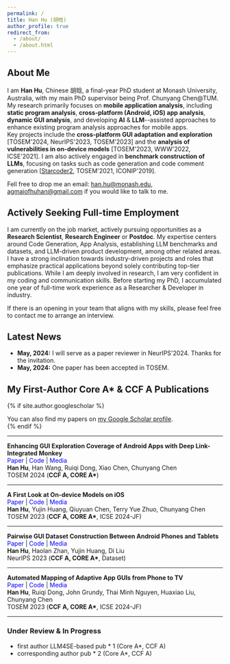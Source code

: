 ```yaml
---
permalink: /
title: Han Hu (胡晗)
author_profile: true
redirect_from: 
  - /about/
  - /about.html
---
```


## About Me

I am **Han Hu**, Chinese 胡晗, a final-year PhD student at Monash University, Australia, with my main PhD supervisor being Prof. Chunyang Chen@TUM. \
My research primarily focuses on **mobile application analysis**, including **static program analysis**, **cross-platform (Android, iOS) app analysis**, **dynamic GUI analysis**, and developing **AI** & **LLM**--assisted approaches to enhance existing program analysis approaches for mobile apps.  
Key projects include the **cross-platform GUI adaptation and exploration** \[TOSEM'2024, NeurIPS'2023, TOSEM'2023\] and the **analysis of vulnerabilities in on-device models** \[TOSEM'2023, WWW'2022, ICSE'2021\]. I am also actively engaged in **benchmark construction of LLMs**, focusing on tasks such as code generation and code comment generation \[[Starcoder2](https://github.com/bigcode-project/starcoder2), TOSEM'2021, ICONIP'2019\].

Fell free to drop me an email: han.hu@monash.edu, agmaiofhuhan@gmail.com if you would like to talk to me. 


## Actively Seeking Full-time Employment

I am currently on the job market, actively pursuing opportunities as a **Research Scientist**, **Research Engineer** or **Postdoc**. My expertise centers around Code Generation, App Analysis, establishing LLM benchmarks and datasets, and LLM-driven product development, among other related areas.
I have a strong inclination towards industry-driven projects and roles that emphasize practical applications beyond solely contributing top-tier publications. While I am deeply involved in research, I am very confident in my coding and communication skills. Before starting my PhD, I accumulated one year of full-time work experience as a Researcher & Developer in industry.

If there is an opening in your team that aligns with my skills, please feel free to contact me to arrange an interview.


## Latest News

- **May, 2024:** I will serve as a paper reviewer in NeurIPS'2024. Thanks for the invitation.
- **May, 2024:** One paper has been accepted in TOSEM.


##  My First-Author Core A* & CCF A Publications

{% if site.author.googlescholar %}
  <div class="wordwrap">You can also find my papers on <a href="{{site.author.googlescholar}}">my Google Scholar profile</a>.</div>
{% endif %}

---


**Enhancing GUI Exploration Coverage of Android Apps with Deep Link-Integrated Monkey**<br>
<a href="https://dl.acm.org/doi/abs/10.1145/3664810" style="text-decoration: none; color: blue;">Paper</a> |
<a href="https://github.com/huhanGitHub/guidedExplore" style="text-decoration: none; color: blue;">Code</a> |
<a href="#" style="text-decoration: none; color: blue;">Media</a><br>
<span style="font-weight: bold;">Han Hu</span>, Han Wang, Ruiqi Dong, Xiao Chen, Chunyang Chen<br>
TOSEM 2024 (<strong>CCF A, CORE A*</strong>)

---

**A First Look at On-device Models on iOS**<br>
<a href="https://dl.acm.org/doi/abs/10.1145/3617177" style="text-decoration: none; color: blue;">Paper</a> | 
<a href="https://github.com/huhanGitHub/iOS-App-database" style="text-decoration: none; color: blue;">Code</a> | 
<a href="#" style="text-decoration: none; color: blue;">Media</a><br>
<span style="font-weight: bold;">Han Hu</span>, Yujin Huang, Qiuyuan Chen, Terry Yue Zhuo, Chunyang Chen<br>
TOSEM 2023 (<strong>CCF A, CORE A*</strong>, ICSE 2024-JF)

---

**Pairwise GUI Dataset Construction Between Android Phones and Tablets**<br>
<a href="https://proceedings.neurips.cc/paper_files/paper/2023/file/bc4cff0b37ccab13e98b6128d89ca172-Paper-Datasets_and_Benchmarks.pdf" style="text-decoration: none; color: blue;">Paper</a> | 
<a href="https://github.com/huhanGitHub/papt" style="text-decoration: none; color: blue;">Code</a> | 
<a href="https://neurips.cc/virtual/2023/poster/73679" style="text-decoration: none; color: blue;">Media</a><br>
<span style="font-weight: bold;">Han Hu</span>, Haolan Zhan, Yujin Huang, Di Liu<br>
NeurIPS 2023 (<strong>CCF A, CORE A*</strong>, Dataset)

---

**Automated Mapping of Adaptive App GUIs from Phone to TV**<br>
<a href="https://dl.acm.org/doi/abs/10.1145/3631968" style="text-decoration: none; color: blue;">Paper</a> | 
<a href="#" style="text-decoration: none; color: blue;">Code</a> | 
<a href="#" style="text-decoration: none; color: blue;">Media</a><br>
<span style="font-weight: bold;">Han Hu</span>, Ruiqi Dong, John Grundy, Thai Minh Nguyen, Huaxiao Liu, Chunyang Chen<br>
TOSEM 2023 (<strong>CCF A, CORE A*</strong>, ICSE 2024-JF)

---

### Under Review & In Progress
- first author LLM4SE-based pub * 1 (Core A*, CCF A)
- corresponding author pub * 2 (Core A*, CCF A)

